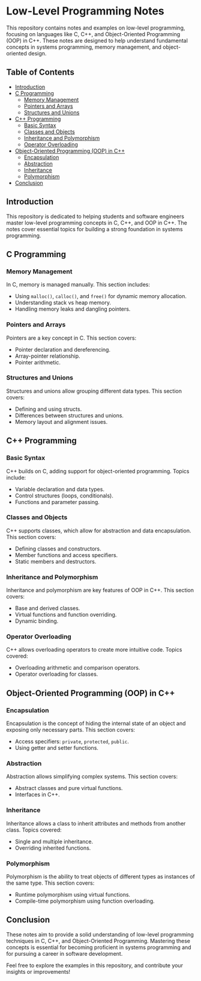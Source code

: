 # Low-Level Programming Notes

This repository contains notes and examples on low-level programming, focusing on languages like C, C++, and Object-Oriented Programming (OOP) in C++. These notes are designed to help understand fundamental concepts in systems programming, memory management, and object-oriented design.

## Table of Contents
- [Introduction](#introduction)
- [C Programming](#c-programming)
  - [Memory Management](#memory-management)
  - [Pointers and Arrays](#pointers-and-arrays)
  - [Structures and Unions](#structures-and-unions)
- [C++ Programming](#c-programming)
  - [Basic Syntax](#basic-syntax)
  - [Classes and Objects](#classes-and-objects)
  - [Inheritance and Polymorphism](#inheritance-and-polymorphism)
  - [Operator Overloading](#operator-overloading)
- [Object-Oriented Programming (OOP) in C++](#object-oriented-programming-oop-in-c)
  - [Encapsulation](#encapsulation)
  - [Abstraction](#abstraction)
  - [Inheritance](#inheritance)
  - [Polymorphism](#polymorphism)
- [Conclusion](#conclusion)

## Introduction
This repository is dedicated to helping students and software engineers master low-level programming concepts in C, C++, and OOP in C++. The notes cover essential topics for building a strong foundation in systems programming.

## C Programming

### Memory Management
In C, memory is managed manually. This section includes:
- Using `malloc()`, `calloc()`, and `free()` for dynamic memory allocation.
- Understanding stack vs heap memory.
- Handling memory leaks and dangling pointers.

### Pointers and Arrays
Pointers are a key concept in C. This section covers:
- Pointer declaration and dereferencing.
- Array-pointer relationship.
- Pointer arithmetic.

### Structures and Unions
Structures and unions allow grouping different data types. This section covers:
- Defining and using structs.
- Differences between structures and unions.
- Memory layout and alignment issues.

## C++ Programming

### Basic Syntax
C++ builds on C, adding support for object-oriented programming. Topics include:
- Variable declaration and data types.
- Control structures (loops, conditionals).
- Functions and parameter passing.

### Classes and Objects
C++ supports classes, which allow for abstraction and data encapsulation. This section covers:
- Defining classes and constructors.
- Member functions and access specifiers.
- Static members and destructors.

### Inheritance and Polymorphism
Inheritance and polymorphism are key features of OOP in C++. This section covers:
- Base and derived classes.
- Virtual functions and function overriding.
- Dynamic binding.

### Operator Overloading
C++ allows overloading operators to create more intuitive code. Topics covered:
- Overloading arithmetic and comparison operators.
- Operator overloading for classes.

## Object-Oriented Programming (OOP) in C++

### Encapsulation
Encapsulation is the concept of hiding the internal state of an object and exposing only necessary parts. This section covers:
- Access specifiers: `private`, `protected`, `public`.
- Using getter and setter functions.

### Abstraction
Abstraction allows simplifying complex systems. This section covers:
- Abstract classes and pure virtual functions.
- Interfaces in C++.

### Inheritance
Inheritance allows a class to inherit attributes and methods from another class. Topics covered:
- Single and multiple inheritance.
- Overriding inherited functions.

### Polymorphism
Polymorphism is the ability to treat objects of different types as instances of the same type. This section covers:
- Runtime polymorphism using virtual functions.
- Compile-time polymorphism using function overloading.

## Conclusion
These notes aim to provide a solid understanding of low-level programming techniques in C, C++, and Object-Oriented Programming. Mastering these concepts is essential for becoming proficient in systems programming and for pursuing a career in software development.

Feel free to explore the examples in this repository, and contribute your insights or improvements!
